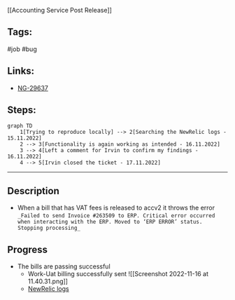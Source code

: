 [[Accounting Service Post Release]]

## Tags:
#job #bug

## Links:
- [NG-29637](https://globalization-partners.atlassian.net/browse/NG-29637)

## Steps:
```memaid
graph TD
	1[Trying to reproduce locally] --> 2[Searching the NewRelic logs - 15.11.2022]
	2 --> 3[Functionality is again working as intended - 16.11.2022]
	3 --> 4[Left a comment for Irvin to confirm my findings - 16.11.2022]
	4 --> 5[Irvin closed the ticket - 17.11.2022]
```
---

## Description
- When a bill that has VAT fees is released to accv2 it throws the error `_Failed to send Invoice #263509 to ERP. Critical error occurred when interacting with the ERP. Moved to ‘ERP ERROR’ status. Stopping processing_`

## Progress
- The bills are passing successful
	- Work-Uat billing successfully sent ![[Screenshot 2022-11-16 at 11.40.31.png]]
	- [NewRelic logs](https://one.newrelic.com/logger?account=1747307&begin=1668591754226&end=1668593239171&state=6081099f-986f-83a6-1ef1-f9cbe97e629b)